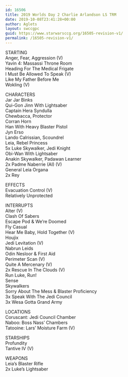 ```yaml
---
id: 16506
title: 2019 Worlds Day 2 Charlie Arlandson LS TRM
date: 2019-10-08T23:41:28+00:00
author: Aglets
layout: swccgpc
guid: https://www.starwarsccg.org/16505-revision-v1/
permalink: /16505-revision-v1/
---
```

STARTING  
Anger, Fear, Aggression (V)  
Yavin 4: Massassi Throne Room  
Heading For The Medical Frigate  
I Must Be Allowed To Speak (V)  
Like My Father Before Me  
Wokling (V)

CHARACTERS  
Jar Jar Binks  
Qui-Gon Jinn With Lightsaber  
Captain Hera Syndulla  
Chewbacca, Protector  
Corran Horn  
Han With Heavy Blaster Pistol  
Jyn Erso  
Lando Calrissian, Scoundrel  
Leia, Rebel Princess  
5x Luke Skywalker, Jedi Knight  
Obi-Wan With Lightsaber  
Anakin Skywalker, Padawan Learner  
2x Padme Naberrie (AI) (V)  
General Leia Organa  
2x Rey

EFFECTS  
Evacuation Control (V)  
Relatively Unprotected

INTERRUPTS  
Alter (V)  
Clash Of Sabers  
Escape Pod & We’re Doomed  
Fly Casual  
Hear Me Baby, Hold Together (V)  
Houjix  
Jedi Levitation (V)  
Nabrun Leids  
Odin Nesloor & First Aid  
Perimeter Scan (V)  
Quite A Mercenary (V)  
2x Rescue In The Clouds (V)  
Run Luke, Run!  
Sense  
Skywalkers  
Sorry About The Mess & Blaster Proficiency  
3x Speak With The Jedi Council  
3x Wesa Gotta Grand Army

LOCATIONS  
Coruscant: Jedi Council Chamber  
Naboo: Boss Nass’ Chambers  
Tatooine: Lars’ Moisture Farm (V)

STARSHIPS  
Profundity  
Tantive IV (V)

WEAPONS  
Leia’s Blaster Rifle  
2x Luke’s Lightsaber